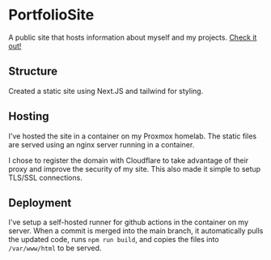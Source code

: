 # PortfolioSite
A public site that hosts information about myself and my projects. [Check it out!](https://www.nicholashenley.com)

## Structure
Created a static site using Next.JS and tailwind for styling.

## Hosting
I've hosted the site in a container on my Proxmox homelab. The static files are served using an nginx server running in a container. 

I chose to register the domain with Cloudflare to take advantage of their proxy and improve the security of my site. This also made it simple to setup TLS/SSL connections.

## Deployment
I've setup a self-hosted runner for github actions in the container on my server. When a commit is merged into the main branch, it automatically pulls the updated code, runs `npm run build`, and copies the files into `/var/www/html` to be served.